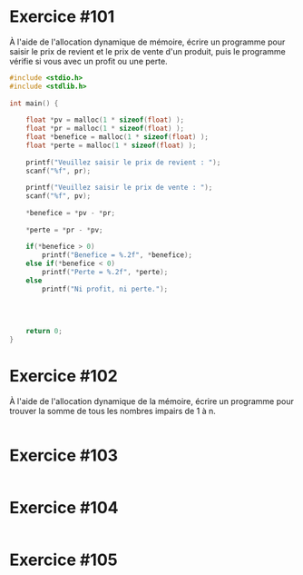 
# Exercice #101

À l'aide de l'allocation dynamique de mémoire, écrire un programme pour saisir le prix de revient et le prix de vente d'un produit, puis le programme vérifie si vous avec un profit ou une perte.

``` C
#include <stdio.h>  
#include <stdlib.h>  
  
int main() {  
  
    float *pv = malloc(1 * sizeof(float) );  
    float *pr = malloc(1 * sizeof(float) );  
    float *benefice = malloc(1 * sizeof(float) );  
    float *perte = malloc(1 * sizeof(float) );  
  
    printf("Veuillez saisir le prix de revient : ");  
    scanf("%f", pr);  
  
    printf("Veuillez saisir le prix de vente : ");  
    scanf("%f", pv);  
  
    *benefice = *pv - *pr;  
  
    *perte = *pr - *pv;  
  
    if(*benefice > 0)  
        printf("Benefice = %.2f", *benefice);  
    else if(*benefice < 0)  
        printf("Perte = %.2f", *perte);  
    else  
        printf("Ni profit, ni perte.");  
  
  
  
  
    return 0;  
}
```

# Exercice #102

À l'aide de l'allocation dynamique de la mémoire, écrire un programme pour trouver la somme de tous les nombres impairs de 1 à n.

``` C

```

# Exercice #103

``` C

```

# Exercice #104

``` C

```

# Exercice #105

``` C

```